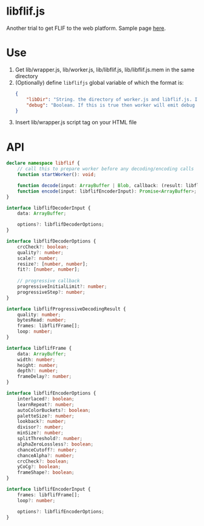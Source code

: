 # libflif.js
Another trial to get FLIF to the web platform. Sample page [here](//saschanaz.github.io/libflif.js/).

# Use

1. Get lib/wrapper.js, lib/worker.js, lib/libflif.js, lib/libflif.js.mem in the same directory
2. (Optionally) define `libflifjs` global variable of which the format is:
    ```json
    {
        "libDir": "String. the directory of worker.js and libflif.js. Insert this if the HTML file and libflifjs files are in different directories.",
        "debug": "Boolean. If this is true then worker will emit debug console message."
    }
    ```
3. Insert lib/wrapper.js script tag on your HTML file

# API

```ts
declare namespace libflif {
    // call this to prepare worker before any decoding/encoding calls
    function startWorker(): void;

    function decode(input: ArrayBuffer | Blob, callback: (result: libflifProgressiveDecodingResult) => any, options?: libflifDecoderOptions): Promise<void>;
    function encode(input: libflifEncoderInput): Promise<ArrayBuffer>;
}

interface libflifDecoderInput {
    data: ArrayBuffer;

    options?: libflifDecoderOptions;
}

interface libflifDecoderOptions {
    crcCheck?: boolean;
    quality?: number;
    scale?: number;
    resize?: [number, number];
    fit?: [number, number];
    
    // progressive callback
    progressiveInitialLimit?: number;
    progressiveStep?: number;
}

interface libflifProgressiveDecodingResult {
    quality: number;
    bytesRead: number;
    frames: libflifFrame[];
    loop: number;
}

interface libflifFrame {
    data: ArrayBuffer;
    width: number;
    height: number;
    depth?: number;
    frameDelay?: number;
}

interface libflifEncoderOptions {
    interlaced?: boolean;
    learnRepeat?: number;
    autoColorBuckets?: boolean;
    paletteSize?: number;
    lookback?: number;
    divisor?: number;
    minSize?: number;
    splitThreshold?: number;
    alphaZeroLossless?: boolean;
    chanceCutoff?: number;
    chanceAlpha?: number;
    crcCheck?: boolean;
    yCoCg?: boolean;
    frameShape?: boolean;
}

interface libflifEncoderInput {
    frames: libflifFrame[];
    loop?: number;

    options?: libflifEncoderOptions;
}
```
